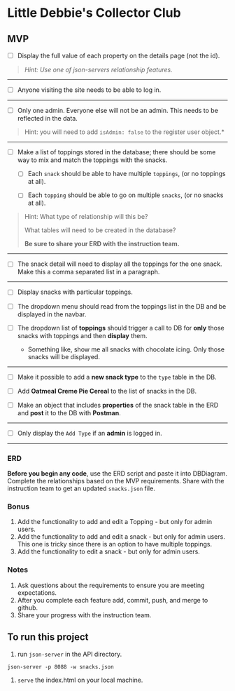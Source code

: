 
# Little Debbie's Collector Club
## MVP
- [ ] Display the full value of each property on the details page (not the id). 
> *Hint: Use one of json-servers relationship features.*
***
- [ ] Anyone visiting the site needs to be able to log in.
***
- [ ] Only one admin.  Everyone else will not be an admin.  This needs to be reflected in the data.
> Hint: you will need to add `isAdmin: false` to the register user object.* 
***
- [ ] Make a list of toppings stored in the database; there should be some way to mix and match the toppings with the snacks.

    - [ ] Each `snack` should be able to have multiple `toppings`, (or no toppings at all).

    - [ ] Each `topping` should be able to go on multiple `snacks`, (or no snacks at all).

> Hint: What type of relationship will this be?
>
> What tables will need to be created in the database?
>
> **Be sure to share your ERD with the instruction team.**
***
- [ ] The snack detail will need to display all the toppings for the one snack. Make this a comma separated list in a paragraph.
***
- [ ] Display snacks with particular toppings.

- [ ] The dropdown menu should read from the toppings list in the DB and be displayed in the navbar.

- [ ] The dropdown list of **toppings** should trigger a call to DB for **only** those snacks with toppings and then **display** them.
    - Something like, show me all snacks with chocolate icing.  Only those snacks will be displayed.
***
- [ ] Make it possible to add a **new snack type** to the `type` table in the DB.

- [ ] Add **Oatmeal Creme Pie Cereal** to the list of snacks in the DB. 

- [ ] Make an object that includes **properties** of the snack table in the ERD and **post** it to the DB with **Postman**.
***
- [ ] Only display the `Add Type` if an **admin** is logged in.
***
### ERD
**Before you begin any code**, use the ERD script and paste it into DBDiagram. Complete the relationships based on the MVP requirements. Share with the instruction team to get an updated `snacks.json` file.

### Bonus
1. Add the functionality to add and edit a Topping - but only for admin users.
1. Add the functionality to add and edit a snack - but only for admin users. This one is tricky since there is an option to have multiple toppings.
1. Add the functionality to edit a snack - but only for admin users. 

### Notes
1. Ask questions about the requirements to ensure you are meeting expectations.
1. After you complete each feature add, commit, push, and merge to github.
1. Share your progress with the instruction team.

## To run this project
1. run `json-server` in the API directory.
```
json-server -p 8088 -w snacks.json
```
1. `serve` the index.html on your local machine.
